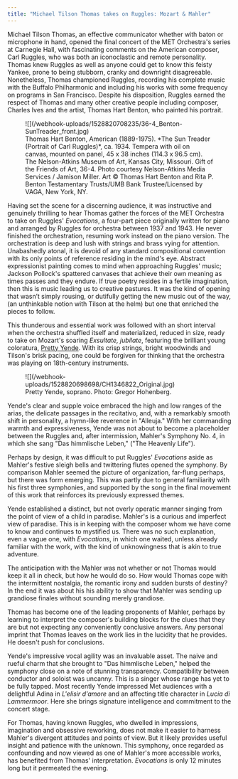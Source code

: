 ```yaml
---
title: "Michael Tilson Thomas takes on Ruggles: Mozart & Mahler"
---
```


Michael Tilson Thomas, an effective communicator whether with baton or microphone in hand, opened the final concert of the MET Orchestra's series at Carnegie Hall, with fascinating comments on the American composer, Carl Ruggles, who was both an iconoclastic and remote personality.  Thomas knew Ruggles as well as anyone could get to know this feisty Yankee, prone to being stubborn, cranky and downright disagreeable. Nonetheless, Thomas championed Ruggles, recording his complete music with the Buffalo Philharmonic and including his works with some frequency on programs in San Francisco. Despite his disposition, Ruggles earned the respect of Thomas and many other creative people including composer, Charles Ives and the artist, Thomas Hart Benton, who painted his portrait.

<figure data-type="image">
![](/webhook-uploads/1528820708235/36-4_Benton-SunTreader_front.jpg)
<figcaption>Thomas Hart Benton, American (1889-1975). *The Sun Treader (Portrait of Carl Ruggles)*, ca. 1934. Tempera with oil on canvas, mounted on panel, 45 x 38 inches (114.3 x 96.5 cm). The Nelson-Atkins Museum of Art, Kansas City, Missouri. Gift of the Friends of Art, 36-4. Photo courtesy Nelson-Atkins Media Services / Jamison Miller. Art © Thomas Hart Benton and Rita P. Benton Testamentary Trusts/UMB Bank Trustee/Licensed by VAGA, New York, NY.</figcaption>
</figure>

Having set the scene for a discerning audience, it was instructive and genuinely thrilling to hear Thomas gather the forces of the MET Orchestra to take on Ruggles' *Evocations*, a four-part piece originally written for piano and arranged by Ruggles for orchestra between 1937 and 1943. He never finished the orchestration, resuming work instead on the piano version. The orchestration is deep and lush with strings and brass vying for attention. Unabashedly atonal, it is devoid of any standard compositional convention with its only points of reference residing in the mind's eye. Abstract expressionist painting comes to mind when approaching Ruggles' music; Jackson Pollock's spattered canvases that achieve their own meaning as times passes and they endure. If true poetry resides in a fertile imagination, then this is music leading us to creative pastures. It was the kind of opening that wasn’t simply rousing, or dutifully getting the new music out of the way, (an unthinkable notion with Tilson at the helm) but one that enriched the pieces to follow.

This thunderous and essential work was followed with an short interval when the orchestra shuffled itself and materialized, reduced in size, ready to take on Mozart's soaring *Exsultate, jubilate*, featuring the brilliant young coloratura, [Pretty Yende](/scene/people/pretty-yende/). With its crisp strings, bright woodwinds and Tilson's brisk pacing, one could be forgiven for thinking that the orchestra was playing on 18th-century instruments. 

<figure data-type="image">
![](/webhook-uploads/1528820698698/CH1346822_Original.jpg)
<figcaption>Pretty Yende, soprano. Photo: Gregor Hohenberg.</figcaption>
</figure>

Yende's clear and supple voice embraced the high and low ranges of the arias, the delicate passages in the recitativo, and, with a remarkably smooth shift in personality, a hymn-like reverence in "Alleuja." With her commanding warmth and expressiveness, Yende was not about to become a placeholder between the Ruggles and, after intermission, Mahler's Symphony No. 4, in which she sang "Das himmlische Leben," ("The Heavenly Life"). 

Perhaps by design, it was difficult to put Ruggles' *Evocations* aside as Mahler's festive sleigh bells and twittering flutes opened the symphony. By comparison Mahler seemed the picture of organization, far-flung perhaps, but there was form emerging. This was partly due to general familiarity with his first three symphonies, and supported by the song in the final movement of this work that reinforces its previously expressed themes. 

Yende established a distinct, but not overly operatic manner singing from the point of view of a child in paradise. Mahler's is a curious and imperfect view of paradise. This is in keeping with the composer whom we have come to know and continues to mystified us. There was no such explanation, even a vague one, with *Evocations*, in which one waited, unless already familiar with the work, with the kind of unknowingness that is akin to true adventure. 

The anticipation with the Mahler was not whether or not Thomas would keep it all in check, but how he would do so. How would Thomas cope with the intermittent nostalgia, the romantic irony and sudden bursts of destiny? In the end it was about his his ability to show that Mahler was sending up grandiose finales without sounding merely grandiose. 

Thomas has become one of the leading proponents of Mahler, perhaps by learning to interpret the composer's building blocks for the clues that they are but not expecting any conveniently conclusive answers. Any personal imprint that Thomas leaves on the work lies in the lucidity that he provides. He doesn't push for conclusions.

Yende's impressive vocal agility was an invaluable asset. The naive and rueful charm that she brought to "Das himmlische Leben," helped the symphony close on a note of stunning transparency. Compatibility between conductor and soloist was uncanny. This is a singer whose range has yet to be fully tapped. Most recently Yende impressed Met audiences with a delightful Adina in *L'elisir d'amore* and an affecting title character in *Lucia di Lammermoor*. Here she brings signature intelligence and commitment to the concert stage.

For Thomas, having known Ruggles, who dwelled in impressions, imagination and obsessive reworking, does not make it easier to harness Mahler's divergent attitudes and points of view. But it likely provides useful insight and patience with the unknown. This symphony, once regarded as confounding and now viewed as one of Mahler's more accessible works, has benefited from Thomas' interpretation. *Evocations* is only 12 minutes long but it permeated the evening.

